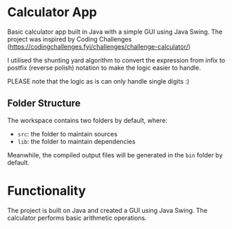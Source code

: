 
# Calculator App

Basic calculator app built in Java with a simple GUI using Java Swing. The project was inspired by Coding Challenges (https://codingchallenges.fyi/challenges/challenge-calculator/)

I utilised the shunting yard algorithm to convert the expression from infix to postfix (reverse polish) notation to make the logic easier to handle.

PLEASE note that the logic as is can only handle single digits :)

## Folder Structure

The workspace contains two folders by default, where:

- `src`: the folder to maintain sources
- `lib`: the folder to maintain dependencies

Meanwhile, the compiled output files will be generated in the `bin` folder by default.

# Functionality

The project is built on Java and created a GUI using Java Swing. The calculator performs basic arithmetic operations.
